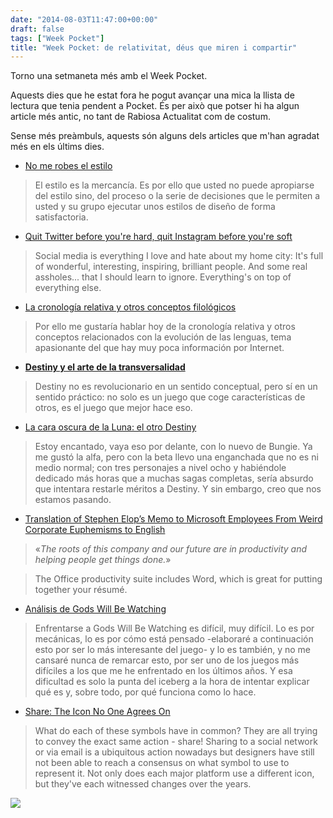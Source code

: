 ```yaml
---
date: "2014-08-03T11:47:00+00:00"
draft: false
tags: ["Week Pocket"]
title: "Week Pocket: de relativitat, déus que miren i compartir"
---
```

Torno una setmaneta més amb el Week Pocket.

Aquests dies que he estat fora he pogut avançar una mica la llista de lectura que tenia pendent a Pocket. És per això que potser hi ha algun article més antic, no tant de Rabiosa Actualitat com de costum.

<!-- more -->

Sense més preàmbuls, aquests són alguns dels articles que m'han agradat més en els últims dies.

- [No me robes el estilo](http://minid.net/2013/03/20/no-me-robes-el-estilo/)

> El estilo es la mercancía. Es por ello que usted no puede apropiarse del estilo sino, del proceso o la serie de decisiones que le permiten a usted y su grupo ejecutar unos estilos de diseño de forma satisfactoria.

- [Quit Twitter before you're hard, quit Instagram before you're soft](http://www.polygon.com/2014/7/21/5916629/quit-twitter)

> Social media is everything I love and hate about my home city: It's full of wonderful, interesting, inspiring, brilliant people. And some real assholes... that I should learn to ignore. Everything's on top of everything else.

- [La cronología relativa y otros conceptos filológicos](http://www.delcastellano.com/2014/07/25/cronologia-relativa-filologia/)

> Por ello me gustaría hablar hoy de la cronología relativa y otros conceptos relacionados con la evolución de las lenguas, tema apasionante del que hay muy poca información por Internet.

- **[Destiny y el arte de la transversalidad](http://www.anaitgames.com/noticias/destiny-y-el-arte-de-transversalidad)**

> Destiny no es revolucionario en un sentido conceptual, pero sí en un sentido práctico: no solo es un juego que coge características de otros, es el juego que mejor hace eso. 

- [La cara oscura de la Luna: el otro Destiny](http://www.anaitgames.com/noticias/la-cara-oscura-de-la-luna-el-otro-destiny)

> Estoy encantado, vaya eso por delante, con lo nuevo de Bungie. Ya me gustó la alfa, pero con la beta llevo una enganchada que no es ni medio normal; con tres personajes a nivel ocho y habiéndole dedicado más horas que a muchas sagas completas, sería absurdo que intentara restarle méritos a Destiny. Y sin embargo, creo que nos estamos pasando.

- [Translation of Stephen Elop’s Memo to Microsoft Employees From Weird Corporate Euphemisms to English](http://pxlnv.com/blog/translation-of-stephen-elops-memo/)

> «*The roots of this company and our future are in productivity and helping people get things done.*»

> The Office productivity suite includes Word, which is great for putting together your résumé.

- [Análisis de Gods Will Be Watching](http://www.eurogamer.es/articles/analisis-de-gods-will-be-watching)

> Enfrentarse a Gods Will Be Watching es difícil, muy difícil. Lo es por mecánicas, lo es por cómo está pensado -elaboraré a continuación esto por ser lo más interesante del juego- y lo es también, y no me cansaré nunca de remarcar esto, por ser uno de los juegos más difíciles a los que me he enfrentado en los últimos años. Y esa dificultad es solo la punta del iceberg a la hora de intentar explicar qué es y, sobre todo, por qué funciona como lo hace.

- [Share: The Icon No One Agrees On](https://bold.pixelapse.com/minming/share-the-icon-no-one-agrees-on)

> What do each of these symbols have in common? They are all trying to convey the exact same action - share! Sharing to a social network or via email is a ubiquitous action nowadays but designers have still not been able to reach a consensus on what symbol to use to represent it. Not only does each major platform use a different icon, but they've each witnessed changes over the years.

<img id="splash" src="http://i.imgur.com/UWq0n15.jpg"/>